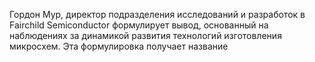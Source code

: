 Гордон Мур, директор подразделения исследований и разработок в Fairchild Semiconductor формулирует вывод, основанный на наблюдениях за динамикой развития технологий изготовления микросхем. Эта формулировка получает название
